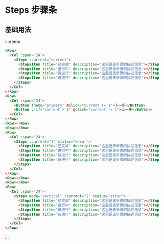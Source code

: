 # Steps 步骤条

## 基础用法

:::demo 

```html
<Row>
  <Col :span="24">
    <Steps :current="current">
      <StepsItem title="已完成" description="这里是该步骤的描述信息"></StepsItem>
      <StepsItem title="进行中" description="这里是该步骤的描述信息"></StepsItem>
      <StepsItem title="待进行" description="这里是该步骤的描述信息"></StepsItem>
      <StepsItem title="待进行" description="这里是该步骤的描述信息"></StepsItem>
    </Steps>
  </Col>
</Row>
<Row>
  <Col :span="24">
    <Button theme="primary" @click="current += 1">下一步</Button>
    <Button v-if="current > 1" @click="current -= 1">上一步</Button>
  </Col>
</Row>
<Row></Row>
<Row></Row>
<Row>
  <Col :span="24">
    <Steps :current="1" status="error">
      <StepsItem title="已完成" description="这里是该步骤的描述信息"></StepsItem>
      <StepsItem title="进行中" description="这里是该步骤的描述信息"></StepsItem>
      <StepsItem title="待进行" description="这里是该步骤的描述信息"></StepsItem>
      <StepsItem title="待进行" description="这里是该步骤的描述信息"></StepsItem>
    </Steps>
  </Col>
</Row>
<Row></Row>
<Row></Row>
<Row>
  <Col :span="24">
    <Steps mode="vertical" :current="2" status="error">
      <StepsItem title="已完成" description="这里是该步骤的描述信息"></StepsItem>
      <StepsItem title="进行中" description="这里是该步骤的描述信息"></StepsItem>
      <StepsItem title="待进行" description="这里是该步骤的描述信息"></StepsItem>
      <StepsItem title="待进行" description="这里是该步骤的描述信息"></StepsItem>
    </Steps>
  </Col>
</Row>
```
:::

<script>
  import Row from '@/components/row';
  import Col from '@/components/col';
  import Button from '@/components/button';
  import Steps from '@/components/steps';
  import StepsItem from '@/components/steps-item';

  export default {
    components: {
      Row,
      Col,
      Button,
      Steps,
      StepsItem,
    },
    data() {
      return {
        current: 1,
      };
    },
    methods: {
      handleClick(val) {
        this.active = val;
      },
    },
  };
</script>
